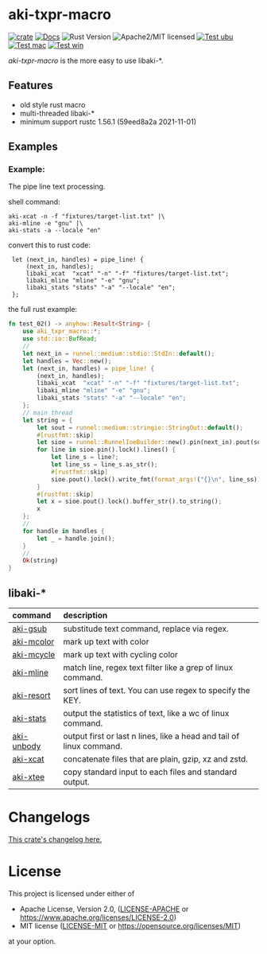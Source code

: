 # aki-txpr-macro

[![crate][crate-image]][crate-link]
[![Docs][docs-image]][docs-link]
![Rust Version][rustc-image]
![Apache2/MIT licensed][license-image]
[![Test ubu][test-ubuntu-image]][test-ubuntu-link]
[![Test mac][test-windows-image]][test-windows-link]
[![Test win][test-macos-image]][test-macos-link]

*aki-txpr-macro* is the more easy to use libaki-*.

## Features

- old style rust macro
- multi-threaded libaki-*
- minimum support rustc 1.56.1 (59eed8a2a 2021-11-01)


## Examples

### Example:

The pipe line text processing.

shell command:

```
aki-xcat -n -f "fixtures/target-list.txt" |\
aki-mline -e "gnu" |\
aki-stats -a --locale "en"
```

convert this to rust code:

```
 let (next_in, handles) = pipe_line! {
     (next_in, handles);
     libaki_xcat  "xcat" "-n" "-f" "fixtures/target-list.txt";
     libaki_mline "mline" "-e" "gnu";
     libaki_stats "stats" "-a" "--locale" "en";
 };
```

the full rust example:

```rust
fn test_02() -> anyhow::Result<String> {
    use aki_txpr_macro::*;
    use std::io::BufRead;
    //
    let next_in = runnel::medium::stdio::StdIn::default();
    let handles = Vec::new();
    let (next_in, handles) = pipe_line! {
        (next_in, handles);
        libaki_xcat  "xcat" "-n" "-f" "fixtures/target-list.txt";
        libaki_mline "mline" "-e" "gnu";
        libaki_stats "stats" "-a" "--locale" "en";
    };
    // main thread
    let string = {
        let sout = runnel::medium::stringio::StringOut::default();
        #[rustfmt::skip]
        let sioe = runnel::RunnelIoeBuilder::new().pin(next_in).pout(sout).build();
        for line in sioe.pin().lock().lines() {
            let line_s = line?;
            let line_ss = line_s.as_str();
            #[rustfmt::skip]
            sioe.pout().lock().write_fmt(format_args!("{}\n", line_ss))?;
        }
        #[rustfmt::skip]
        let x = sioe.pout().lock().buffer_str().to_string();
        x
    };
    //
    for handle in handles {
        let _ = handle.join();
    }
    //
    Ok(string)
}
```

## libaki-*

| command | description |
|:--------|:------------|
| [aki-gsub]   | substitude text command, replace via regex. |
| [aki-mcolor] | mark up text with color |
| [aki-mcycle] | mark up text with cycling color |
| [aki-mline]  | match line, regex text filter like a grep of linux command. |
| [aki-resort] | sort lines of text. You can use regex to specify the KEY. |
| [aki-stats]  | output the statistics of text, like a wc of linux command. |
| [aki-unbody] | output first or last n lines, like a head and tail of linux command. |
| [aki-xcat]   | concatenate files that are plain, gzip, xz and zstd. |
| [aki-xtee]   | copy standard input to each files and standard output. |

[aki-gsub]:https://crates.io/crates/aki-gsub
[aki-mcolor]:https://crates.io/crates/aki-mcolor
[aki-mcycle]:https://crates.io/crates/aki-mcycle
[aki-mline]:https://crates.io/crates/aki-mline
[aki-resort]:https://crates.io/crates/aki-resort
[aki-stats]:https://crates.io/crates/aki-stats
[aki-unbody]:https://crates.io/crates/aki-unbody
[aki-xcat]:https://crates.io/crates/aki-xcat
[aki-xtee]:https://crates.io/crates/aki-xtee

# Changelogs

[This crate's changelog here.](https://github.com/aki-akaguma/aki-txpr-macro/blob/main/CHANGELOG.md)

# License

This project is licensed under either of

 * Apache License, Version 2.0, ([LICENSE-APACHE](LICENSE-APACHE) or
   https://www.apache.org/licenses/LICENSE-2.0)
 * MIT license ([LICENSE-MIT](LICENSE-MIT) or
   https://opensource.org/licenses/MIT)

at your option.

[//]: # (badges)

[crate-image]: https://img.shields.io/crates/v/aki-txpr-macro.svg
[crate-link]: https://crates.io/crates/aki-txpr-macro
[docs-image]: https://docs.rs/aki-txpr-macro/badge.svg
[docs-link]: https://docs.rs/aki-txpr-macro/
[rustc-image]: https://img.shields.io/badge/rustc-1.56+-blue.svg
[license-image]: https://img.shields.io/badge/license-Apache2.0/MIT-blue.svg
[test-ubuntu-image]: https://github.com/aki-akaguma/aki-txpr-macro/actions/workflows/test-ubuntu.yml/badge.svg
[test-ubuntu-link]: https://github.com/aki-akaguma/aki-txpr-macro/actions/workflows/test-ubuntu.yml
[test-macos-image]: https://github.com/aki-akaguma/aki-txpr-macro/actions/workflows/test-macos.yml/badge.svg
[test-macos-link]: https://github.com/aki-akaguma/aki-txpr-macro/actions/workflows/test-macos.yml
[test-windows-image]: https://github.com/aki-akaguma/aki-txpr-macro/actions/workflows/test-windows.yml/badge.svg
[test-windows-link]: https://github.com/aki-akaguma/aki-txpr-macro/actions/workflows/test-windows.yml
